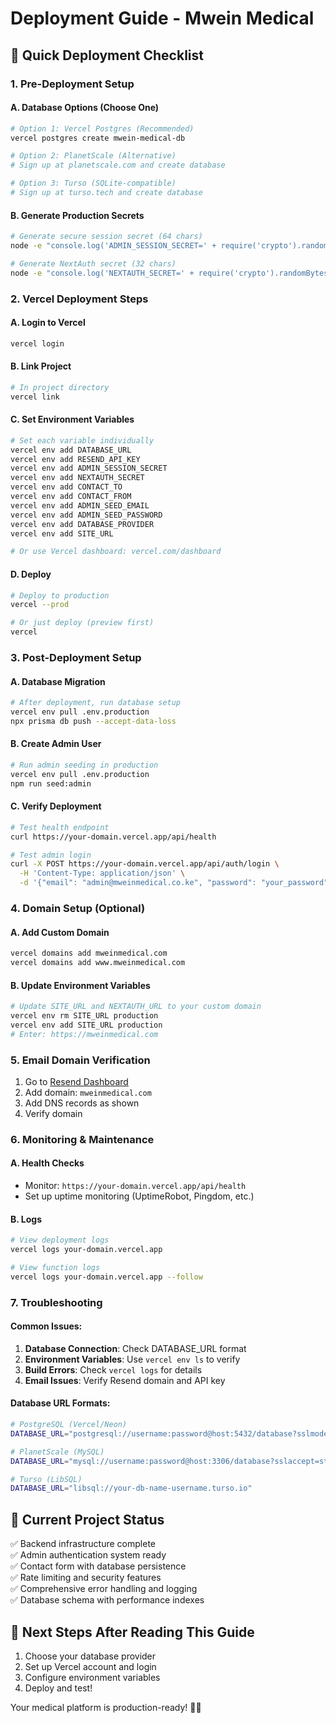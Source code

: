 # Deployment Guide - Mwein Medical

## 🚀 Quick Deployment Checklist

### 1. Pre-Deployment Setup

#### A. Database Options (Choose One)
```bash
# Option 1: Vercel Postgres (Recommended)
vercel postgres create mwein-medical-db

# Option 2: PlanetScale (Alternative)
# Sign up at planetscale.com and create database

# Option 3: Turso (SQLite-compatible)
# Sign up at turso.tech and create database
```

#### B. Generate Production Secrets
```bash
# Generate secure session secret (64 chars)
node -e "console.log('ADMIN_SESSION_SECRET=' + require('crypto').randomBytes(32).toString('hex'))"

# Generate NextAuth secret (32 chars) 
node -e "console.log('NEXTAUTH_SECRET=' + require('crypto').randomBytes(16).toString('hex'))"
```

### 2. Vercel Deployment Steps

#### A. Login to Vercel
```bash
vercel login
```

#### B. Link Project
```bash
# In project directory
vercel link
```

#### C. Set Environment Variables
```bash
# Set each variable individually
vercel env add DATABASE_URL
vercel env add RESEND_API_KEY
vercel env add ADMIN_SESSION_SECRET
vercel env add NEXTAUTH_SECRET
vercel env add CONTACT_TO
vercel env add CONTACT_FROM
vercel env add ADMIN_SEED_EMAIL
vercel env add ADMIN_SEED_PASSWORD
vercel env add DATABASE_PROVIDER
vercel env add SITE_URL

# Or use Vercel dashboard: vercel.com/dashboard
```

#### D. Deploy
```bash
# Deploy to production
vercel --prod

# Or just deploy (preview first)
vercel
```

### 3. Post-Deployment Setup

#### A. Database Migration
```bash
# After deployment, run database setup
vercel env pull .env.production
npx prisma db push --accept-data-loss
```

#### B. Create Admin User
```bash
# Run admin seeding in production
vercel env pull .env.production
npm run seed:admin
```

#### C. Verify Deployment
```bash
# Test health endpoint
curl https://your-domain.vercel.app/api/health

# Test admin login
curl -X POST https://your-domain.vercel.app/api/auth/login \
  -H 'Content-Type: application/json' \
  -d '{"email": "admin@mweinmedical.co.ke", "password": "your_password"}'
```

### 4. Domain Setup (Optional)

#### A. Add Custom Domain
```bash
vercel domains add mweinmedical.com
vercel domains add www.mweinmedical.com
```

#### B. Update Environment Variables
```bash
# Update SITE_URL and NEXTAUTH_URL to your custom domain
vercel env rm SITE_URL production
vercel env add SITE_URL production
# Enter: https://mweinmedical.com
```

### 5. Email Domain Verification

1. Go to [Resend Dashboard](https://resend.com/domains)
2. Add domain: `mweinmedical.com`
3. Add DNS records as shown
4. Verify domain

### 6. Monitoring & Maintenance

#### A. Health Checks
- Monitor: `https://your-domain.vercel.app/api/health`
- Set up uptime monitoring (UptimeRobot, Pingdom, etc.)

#### B. Logs
```bash
# View deployment logs
vercel logs your-domain.vercel.app

# View function logs
vercel logs your-domain.vercel.app --follow
```

### 7. Troubleshooting

#### Common Issues:
1. **Database Connection**: Check DATABASE_URL format
2. **Environment Variables**: Use `vercel env ls` to verify
3. **Build Errors**: Check `vercel logs` for details
4. **Email Issues**: Verify Resend domain and API key

#### Database URL Formats:
```bash
# PostgreSQL (Vercel/Neon)
DATABASE_URL="postgresql://username:password@host:5432/database?sslmode=require"

# PlanetScale (MySQL)
DATABASE_URL="mysql://username:password@host:3306/database?sslaccept=strict"

# Turso (LibSQL)
DATABASE_URL="libsql://your-db-name-username.turso.io"
```

## 🎯 Current Project Status

✅ Backend infrastructure complete  
✅ Admin authentication system ready  
✅ Contact form with database persistence  
✅ Rate limiting and security features  
✅ Comprehensive error handling and logging  
✅ Database schema with performance indexes  

## 🔄 Next Steps After Reading This Guide

1. Choose your database provider
2. Set up Vercel account and login
3. Configure environment variables
4. Deploy and test!

Your medical platform is production-ready! 🏥✨